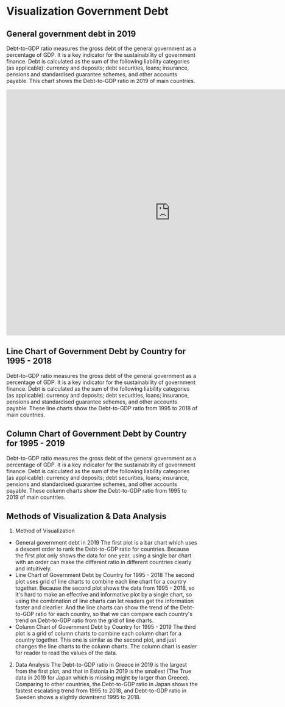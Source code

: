 # Visualization Government Debt

## General government debt in 2019

Debt-to-GDP ratio measures the gross debt of the general government as a percentage of GDP. It is a key indicator for the sustainability of government finance. Debt is calculated as the sum of the following liability categories (as applicable): currency and deposits; debt securities, loans; insurance, pensions and standardised guarantee schemes, and other accounts payable.
This chart shows the Debt-to-GDP ratio in 2019 of main countries.

<iframe src="https://data.oecd.org/chart/6gO2" width="860" height="645" style="border: 0" mozallowfullscreen="true" webkitallowfullscreen="true" allowfullscreen="true"><a href="https://data.oecd.org/chart/6gO2" target="_blank">OECD Chart: General government debt, Total, % of GDP, Annual, 2019</a></iframe>

## Line Chart of Government Debt by Country for 1995 - 2018

Debt-to-GDP ratio measures the gross debt of the general government as a percentage of GDP. It is a key indicator for the sustainability of government finance. Debt is calculated as the sum of the following liability categories (as applicable): currency and deposits; debt securities, loans; insurance, pensions and standardised guarantee schemes, and other accounts payable.
These line charts show the Debt-to-GDP ratio from 1995 to 2018 of main countries.

<div class="flourish-embed flourish-chart" data-src="visualisation/5295079"><script src="https://public.flourish.studio/resources/embed.js"></script></div>

## Column Chart of Government Debt by Country for 1995 - 2019

Debt-to-GDP ratio measures the gross debt of the general government as a percentage of GDP. It is a key indicator for the sustainability of government finance. Debt is calculated as the sum of the following liability categories (as applicable): currency and deposits; debt securities, loans; insurance, pensions and standardised guarantee schemes, and other accounts payable.
These column charts show the Debt-to-GDP ratio from 1995 to 2019 of main countries.

<div class="flourish-embed flourish-chart" data-src="visualisation/5294568"><script src="https://public.flourish.studio/resources/embed.js"></script></div>

## Methods of Visualization & Data Analysis

1. Method of Visualization
* General government debt in 2019
The first plot is a bar chart which uses a descent order to rank the Debt-to-GDP ratio for countries. Because the first plot only shows the data for one year, using a single bar chart with an order can make the different ratio in different countries clearly and intuitively.
* Line Chart of Government Debt by Country for 1995 - 2018
The second plot uses grid of line charts to combine each line chart for a country together. Because the second plot shows the data from 1995 - 2018, so it's hard to make an effective and informative plot by a single chart, so using the combination of line charts can let readers get the information faster and clearlier. And the line charts can show the trend of the Debt-to-GDP ratio for each country, so that we can compare each country's trend on Debt-to-GDP ratio from the grid of line charts.
* Column Chart of Government Debt by Country for 1995 - 2019
The third plot is a grid of column charts to combine each column chart for a country together. This one is similar as the second plot, and just changes the line charts to the column charts. The column chart is easier for reader to read the values of the data.

2. Data Analysis
The Debt-to-GDP ratio in Greece in 2019 is the largest from the first plot, and that in Estonia in 2019 is the smallest (The True data in 2019 for Japan which is missing might by larger than Greece). Comparing to other countries, the Debt-to-GDP ratio in Japan shows the fastest escalating trend from 1995 to 2018, and Debt-to-GDP ratio in Sweden shows a slightly downtrend 1995 to 2018.
